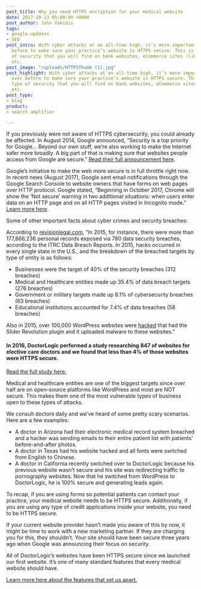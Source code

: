 ```yaml
---
post_title: Why you need HTTPS encryption for your medical website
date: 2017-10-13 05:00:00 +0000
post_author: John Vakidis
tags:
- google-updates
- SEO
post_intro: With cyber attacks at an all-time high, it’s more important now than ever
  before to make sure your practice’s website is HTTPS secure. This is the same type
  of security that you will find on bank websites, eCommerce sites (like Amazon),
  etc.
post_image: "/uploads/HTTPSThumb (1).jpg"
post_highlight: With cyber attacks at an all-time high, it’s more important now than
  ever before to make sure your practice’s website is HTTPS secure. This is the same
  type of security that you will find on bank websites, eCommerce sites (like Amazon),
  etc.
post_type:
- blog
product:
- search amplifier

---
```

If you previously were not aware of HTTPS cybersecurity, you could already be affected. In August 2014, Google announced, “Security is a top priority for Google… Beyond our own stuff, we’re also working to make the Internet safer more broadly. A big part of that is making sure that websites people access from Google are secure.” [Read their full announcement here](https://webmasters.googleblog.com/2014/08/https-as-ranking-signal.html).

Google’s initiative to make the web more secure is in full throttle right now. In recent news (August 2017), Google sent email notifications through the Google Search Console to website owners that have forms on web pages over HTTP protocol. Google stated, “Beginning in October 2017, Chrome will show the ‘Not secure’ warning in two additional situations: when users enter data on an HTTP page and on all HTTP pages visited in Incognito mode.” [Learn more here](https://searchengineland.com/google-emails-warnings-webmasters-chrome-will-mark-http-pages-forms-not-secure-280907).

Some of other important facts about cyber crimes and security breaches:

According to [revisionlegal.com](https://revisionlegal.com/data-breach/2017-security-breaches/), “In 2015, for instance, there were more than 177,866,236 personal records exposed via 780 data security breaches, according to the ITRC Data Breach Reports. In 2015, hacks occurred in every single state in the U.S., and the breakdown of the breached targets by type of entity is as follows:

* Businesses were the target of 40% of the security breaches (312 breaches)
* Medical and Healthcare entities made up 35.4% of data breach targets (276 breaches)
* Government or military targets made up 8.1% of cybersecurity breaches (63 breaches)
* Educational institutions accounted for 7.4% of data breaches (58 breaches)

Also in 2015, over 100,000 WordPress websites were [hacked](https://wptavern.com/100000-wordpress-sites-compromised-using-the-slider-revolution-security-vulnerability) that had the Slider Revolution plugin and it uploaded malware to these websites.”

#### In 2016, DoctorLogic performed a study researching 847 of websites for elective care doctors and we found that less than 4% of those websites were HTTPS secure.

[Read the full study here.](https://doctorlogic.com/state-of-the-industry/)

Medical and healthcare entities are one of the biggest targets since over half are on open-source platforms like WordPress and most are NOT secure. This makes them one of the most vulnerable types of business open to these types of attacks.

We consult doctors daily and we’ve heard of some pretty scary scenarios. Here are a few examples:

* A doctor in Arizona had their electronic medical record system breached and a hacker was sending emails to their entire patient list with patients’ before-and-after photos.
* A doctor in Texas had his website hacked and all fonts were switched from English to Chinese.
* A doctor in California recently switched over to DoctorLogic because his previous website wasn’t secure and his site was redirecting traffic to pornography websites. Now that he switched from WordPress to DoctorLogic, he is 100% secure and generating leads again.

To recap, if you are using forms so potential patients can contact your practice, your medical website needs to be HTTPS secure. Additionally, if you are using any type of credit applications inside your website, you need to be HTTPS secure.

If your current website provider hasn’t made you aware of this by now, it might be time to work with a new marketing partner. If they are charging you for this, they shouldn’t. Your site should have been secure three years ago when Google was announcing their focus on security.

All of DoctorLogic’s websites have been HTTPS secure since we launched our first website. It’s one of many standard features that every medical website should have.

[Learn more here about the features that set us apart.](https://doctorlogic.com/features/technology/)